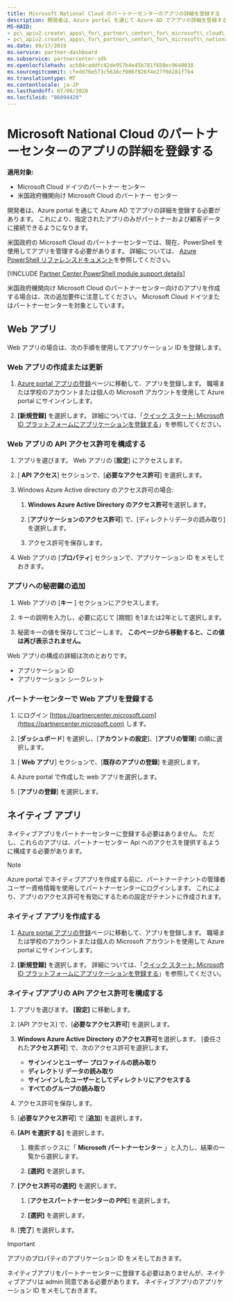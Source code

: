 ```yaml
---
title: Microsoft National Cloud のパートナーセンターのアプリの詳細を登録する
description: 開発者は、Azure portal を通じて Azure AD でアプリの詳細を登録する必要があります。 これにより、指定されたアプリのみがパートナーおよび顧客データに接続できるようになります。
MS-HAID:
- pc\_apiv2.create\_apps\_for\_partner\_center\_for\_microsoft\_cloud\_germany
- pc\_apiv2.create\_apps\_for\_partner\_center\_for\_microsoft\_national\_clouds
ms.date: 09/17/2019
ms.service: partner-dashboard
ms.subservice: partnercenter-sdk
ms.openlocfilehash: acb84caddfc42de957b4e45b781f650ec9640038
ms.sourcegitcommit: cfedd76e573c5616cf006f826f4e27f08281f7b4
ms.translationtype: MT
ms.contentlocale: ja-JP
ms.lasthandoff: 07/08/2020
ms.locfileid: "86094420"
---
```

# <a name="register-app-details-for-partner-center-for-microsoft-national-cloud"></a>Microsoft National Cloud のパートナーセンターのアプリの詳細を登録する

**適用対象:**

- Microsoft Cloud ドイツのパートナー センター
- 米国政府機関向け Microsoft Cloud のパートナー センター

開発者は、Azure portal を通じて Azure AD でアプリの詳細を登録する必要があります。 これにより、指定されたアプリのみがパートナーおよび顧客データに接続できるようになります。

米国政府の Microsoft Cloud のパートナーセンターでは、現在、PowerShell を使用してアプリを管理する必要があります。 詳細については、 [Azure PowerShell リファレンスドキュメント](https://docs.microsoft.com/powershell/module/Azuread/?view=azureadps-2.0#applications)を参照してください。

[!INCLUDE [Partner Center PowerShell module support details](../includes/powershell-module-support.md)]

米国政府機関向け Microsoft Cloud のパートナーセンター向けのアプリを作成する場合は、次の追加要件に注意してください。 Microsoft Cloud ドイツまたはパートナーセンターを対象としています。

## <a name="web-apps"></a>Web アプリ

Web アプリの場合は、次の手順を使用してアプリケーション ID を登録します。

### <a name="create-or-update-web-app"></a>Web アプリの作成または更新

1. [Azure portal アプリの登録](https://go.microsoft.com/fwlink/?linkid=2083908)ページに移動して、アプリを登録します。 職場または学校のアカウントまたは個人の Microsoft アカウントを使用して Azure portal にサインインします。

2. **[新規登録]** を選択します。 詳細については、「[クイック スタート: Microsoft ID プラットフォームにアプリケーションを登録する](https://docs.microsoft.com/azure/active-directory/develop/quickstart-register-app)」を参照してください。

### <a name="configure-api-access-permissions-for-web-app"></a>Web アプリの API アクセス許可を構成する

1. アプリを選びます。 Web アプリの [**設定**] にアクセスします。

2. [ **API アクセス**] セクションで、[**必要なアクセス許可**] を選択します。

3. Windows Azure Active directory のアクセス許可の場合:

    1. **Windows Azure Active Directory のアクセス許可**を選択します。

    2. [**アプリケーションのアクセス許可**] で、[ディレクトリデータの読み取り] を選択します。

    3. アクセス許可を保存します。

4. Web アプリの [**プロパティ**] セクションで、アプリケーション ID をメモしておきます。

### <a name="add-a-secret-key-to-your-app"></a>アプリへの秘密鍵の追加

1. Web アプリの [**キー** ] セクションにアクセスします。

2. キーの説明を入力し、必要に応じて [期間] を1または2年として選択します。

3. 秘密キーの値を保存してコピーします。 **このページから移動すると、この値は再び表示されません。**

Web アプリの構成の詳細は次のとおりです。

- アプリケーション ID
- アプリケーション シークレット

### <a name="register-the-web-app-in-partner-center"></a>パートナーセンターで Web アプリを登録する

1. にログイン [https://partnercenter.microsoft.com](https://partnercenter.microsoft.com) します。

2. [**ダッシュボード**] を選択し、[**アカウントの設定**]、[**アプリの管理**] の順に選択します。

3. [ **Web アプリ**] セクションで、[**既存のアプリの登録**] を選択します。

4. Azure portal で作成した web アプリを選択します。

5. [**アプリの登録**] を選択します。

## <a name="native-apps"></a>ネイティブ アプリ

ネイティブアプリをパートナーセンターに登録する必要はありません。 ただし、これらのアプリは、パートナーセンター Api へのアクセスを提供するように構成する必要があります。

>[!NOTE]
>Azure portal でネイティブアプリを作成する前に、パートナーテナントの管理者ユーザー資格情報を使用してパートナーセンターにログインします。 これにより、アプリのアクセス許可を有効にするための設定がテナントに作成されます。

### <a name="create-native-app"></a>ネイティブ アプリを作成する

1. [Azure portal アプリの登録](https://go.microsoft.com/fwlink/?linkid=2083908)ページに移動して、アプリを登録します。 職場または学校のアカウントまたは個人の Microsoft アカウントを使用して Azure portal にサインインします。

2. **[新規登録]** を選択します。 詳細については、「[クイック スタート: Microsoft ID プラットフォームにアプリケーションを登録する](https://docs.microsoft.com/azure/active-directory/develop/quickstart-register-app)」を参照してください。

### <a name="configure-api-access-permissions-for-native-app"></a>ネイティブアプリの API アクセス許可を構成する

1. アプリを選びます。 **[設定]** に移動します。

2. [API アクセス] で、[**必要なアクセス許可**] を選択します。

3. **Windows Azure Active Directory のアクセス許可**を選択します。 [委任された**アクセス許可**] で、次のアクセス許可を選択します。

    - **サインインとユーザー プロファイルの読み取り**
    - **ディレクトリ データの読み取り**
    - **サインインしたユーザーとしてディレクトリにアクセスする**
    - **すべてのグループの読み取り**

4. アクセス許可を保存します。

5. [**必要なアクセス許可**] で [**追加**] を選択します。

6. **[API を選択する]** を選択します。

    1. 検索ボックスに「 **Microsoft パートナーセンター** 」と入力し、結果の一覧から選択します。

    2. **[選択]** を選択します。

7. **[アクセス許可の選択]** を選択します。

    1. [**アクセスパートナーセンターの PPE**] を選択します。
    
    2. **[選択]** を選択します。

8. [**完了**] を選択します。

>[!IMPORTANT]
> アプリのプロパティのアプリケーション ID をメモしておきます。

ネイティブアプリをパートナーセンターに登録する必要はありませんが、ネイティブアプリは admin 同意である必要があります。 ネイティブアプリのアプリケーション ID をメモしておきます。

